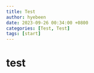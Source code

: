 ```yaml
---
title: Test
author: hyebeen
date: 2023-09-26 00:34:00 +0800
categories: [Test, Test]
tags: [start]
---
```


# test
